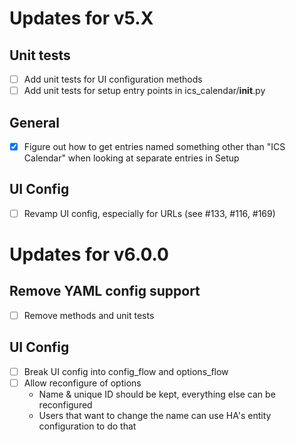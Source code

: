 # Updates for v5.X

## Unit tests
- [ ] Add unit tests for UI configuration methods
- [ ] Add unit tests for setup entry points in ics_calendar/__init__.py

## General
- [X] Figure out how to get entries named something other than "ICS Calendar" when looking at separate entries in Setup

## UI Config
- [ ] Revamp UI config, especially for URLs (see #133, #116, #169)

# Updates for v6.0.0

## Remove YAML config support
- [ ] Remove methods and unit tests

## UI Config
- [ ] Break UI config into config_flow and options_flow
- [ ] Allow reconfigure of options
    - Name & unique ID should be kept, everything else can be reconfigured
    - Users that want to change the name can use HA's entity configuration to do that
